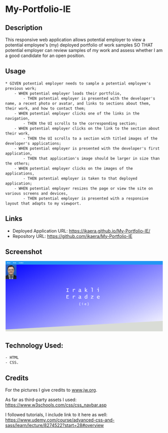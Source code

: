 # My-Portfolio-IE

## Description 

This responsive web application allows potential employer
to view a potential employee's (my) deployed portfolio of work samples
SO THAT potential employer can review samples of my work and assess whether I am a good candidate for an open position.

## Usage

    * GIVEN potential employer needs to sample a potential employee's previous work;
        - WHEN potential employer loads their portfolio,
            - THEN potential employer is presented with the developer's name, a recent photo or avatar, and links to sections about them, their work, and how to contact them;
        - WHEN potential employer clicks one of the links in the navigation,
            - THEN the UI scrolls to the corresponding section;
        - WHEN potential employer clicks on the link to the section about their work,
            - THEN the UI scrolls to a section with titled images of the developer's applications;
        - WHEN potential employer is presented with the developer's first application,
            - THEN that application's image should be larger in size than the others;
        - WHEN potential employer clicks on the images of the applications,
            - THEN potential employer is taken to that deployed application;
        - WHEN potential employer resizes the page or view the site on various screens and devices,
            - THEN potential employer is presented with a responsive layout that adapts to my viewport.

## Links 
- Deployed Application URL:
https://ikaera.github.io/My-Portfolio-IE/
- Repository URL:
https://github.com/ikaera/My-Portfolio-IE

## Screenshot 

![](./assest/images/Portpolio1.png)


## Technology Used:
    - HTML
    - CSS. 
    

## Credits 

For the pictures I give credits to www.jw.org.

As far as third-party assets I used:
https://www.w3schools.com/css/css_navbar.asp

I followed tutorials, I include link to it here as well:
https://www.udemy.com/course/advanced-css-and-sass/learn/lecture/8274522?start=28#overview



<!-- Provide a short description explaining the what, why, and how of your project. Use the following questions as a guide:

- What was your motivation?
- Why did you build this project? (Note: the answer is not "Because it was a homework assignment.")
- What problem does it solve?
- What did you learn? -->

<!-- ## Table of Contents (Optional) (n/a)

If your README is long, add a table of contents to make it easy for users to find what they need.

- [Installation](#installation)
- [Usage](#usage)
- [Credits](#credits)
- [License](#license)

## Installation (n/a)

What are the steps required to install your project? Provide a step-by-step description of how to get the development environment running.

## Usage (n/a)

Provide instructions and examples for use. Include screenshots as needed.

To add a screenshot, create an `assets/images` folder in your repository and upload your screenshot to it. Then, using the relative filepath, add it to your README using the following syntax:

    ```md
    ![alt text](assets/images/screenshot.png)
    ```

## Credits 

For the pictures I give credits to www.jw.org.

List your collaborators, if any, with links to their GitHub profiles.

If you used any third-party assets that require attribution, list the creators with links to their primary web presence in this section:
https://www.w3schools.com/css/css_navbar.asp

I followed tutorials, I include links to those here as well:
https://www.udemy.com/course/advanced-css-and-sass/learn/lecture/8274522?start=28#overview

## License (n/a)

The last section of a high-quality README file is the license. This lets other developers know what they can and cannot do with your project. If you need help choosing a license, refer to [https://choosealicense.com/](https://choosealicense.com/).

---

🏆 The previous sections are the bare minimum, and your project will ultimately determine the content of this document. You might also want to consider adding the following sections.

## Badges (n/a)

![bad math](https://img.shields.io/github/languages/top/lernantino/badmath)

Badges aren't necessary, per se, but they demonstrate street cred. Badges let other developers know that you know what you're doing. Check out the badges hosted by [shields.io](https://shields.io/). You may not understand what they all represent now, but you will in time.

## Features (n/a)

If your project has a lot of features, list them here.

## How to Contribute (n/a)

If you created an application or package and would like other developers to contribute it, you can include guidelines for how to do so. The [Contributor Covenant](https://www.contributor-covenant.org/) is an industry standard, but you can always write your own if you'd prefer.

## Tests (n/a)

Go the extra mile and write tests for your application. Then provide examples on how to run them here. -->